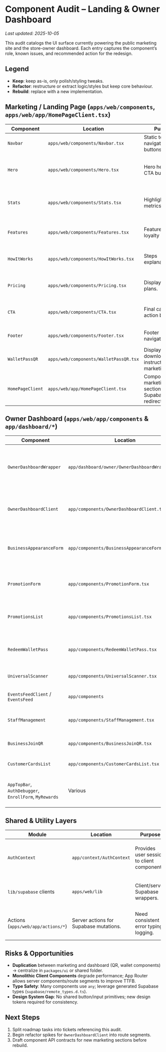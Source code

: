 # Component Audit – Landing & Owner Dashboard

_Last updated: 2025-10-05_

This audit catalogs the UI surface currently powering the public marketing site and the store-owner dashboard. Each entry captures the component’s role, known issues, and recommended action for the redesign.

## Legend
- **Keep**: keep as-is, only polish/styling tweaks.
- **Refactor**: restructure or extract logic/styles but keep core behaviour.
- **Rebuild**: replace with a new implementation.

## Marketing / Landing Page (`apps/web/components`, `apps/web/app/HomePageClient.tsx`)

| Component | Location | Purpose | Data source | Notes | Recommendation |
|-----------|----------|---------|-------------|-------|----------------|
| `Navbar` | `apps/web/components/Navbar.tsx` | Static top navigation, CTA buttons. | Local constants | Uses hard-coded anchors, no mobile menu. | **Refactor** – introduce responsive menu, trust badge slot.
| `Hero` | `apps/web/components/Hero.tsx` | Hero headline, CTA buttons. | Static copy | Full-width gradient, no illustration/video, CTA buttons not wired. | **Rebuild** – integrate animation/device mockup, CMS-backed copy, CTA linking to signup flow.
| `Stats` | `apps/web/components/Stats.tsx` | Highlights metrics. | Static numbers | Hard-coded numbers reduce credibility. | **Refactor** – fetch live stats via Supabase view (`public.landing_stats`) or fallback to config.
| `Features` | `apps/web/components/Features.tsx` | Feature grid of loyalty benefits. | Static array | Minimal iconography, no differentiation by persona. | **Rebuild** – convert to responsive cards with illustrations, persona toggles.
| `HowItWorks` | `apps/web/components/HowItWorks.tsx` | Steps explanation. | Static array | No motion, copy verbose. | **Refactor** – add timeline animation, compress text, optionally power from CMS.
| `Pricing` | `apps/web/components/Pricing.tsx` | Displays current plans. | Static tiers | Lacks toggle, missing FAQs, no feature comparison. | **Rebuild** – dynamic tiers from Supabase `pricing_plans`, plan comparison matrix.
| `CTA` | `apps/web/components/CTA.tsx` | Final call-to-action block. | Static copy | Not re-usable elsewhere, minimal trust messaging. | **Refactor** – convert to generic `SectionCTA` with props, include testimonials.
| `Footer` | `apps/web/components/Footer.tsx` | Footer navigation/social. | Static links | No legal links, inconsistent spacing. | **Refactor** – align with new design system, drive links from config.
| `WalletPassQR` | `apps/web/components/WalletPassQR.tsx` | Displays QR pass download instructions on marketing. | Supabase data (optional) | Shares name with dashboard component; duplication risk. | **Refactor** – consolidate into shared component under `app/(shared)` folder.
| `HomePageClient` | `apps/web/app/HomePageClient.tsx` | Composes marketing sections, handles Supabase hash redirect. | Router + `window.location` | Entire page is a client component → poor TTFB, script heavy. | **Rebuild** – split into server/edge layout, extract auth hash handler into dedicated hook.

## Owner Dashboard (`apps/web/app/components` & `app/dashboard/*`)

| Component | Location | Purpose | Data source | Notes | Recommendation |
|-----------|----------|---------|-------------|-------|----------------|
| `OwnerDashboardWrapper` | `app/dashboard/owner/OwnerDashboardWrapper.tsx` | Guards dashboard behind auth, ensures business exists. | Supabase client | Inline `useEffect` checks, minimal skeleton. | **Refactor** – migrate to server component for auth redirect, SWR/TanStack Query for data checks.
| `OwnerDashboardClient` | `app/components/OwnerDashboardClient.tsx` | Monolithic container handling tabs, analytics, promotions, appearance. | Supabase client + RPCs | 700+ LOC, heavy state, manual polling, toasts everywhere. | **Rebuild** – split into route segments, hooks, and dedicated feature components.
| `BusinessAppearanceForm` | `app/components/BusinessAppearanceForm.tsx` | Update branding/colors. | Supabase client | No live preview, minimal validation. | **Refactor** – wrap in form system (React Hook Form), tie into new pass preview.
| `PromotionForm` | `app/components/PromotionForm.tsx` | Create/edit promotions. | Supabase actions | UI minimal, lacks scheduling/validation feedback. | **Refactor** – adapt to wizard, share component between create/edit.
| `PromotionsList` | `app/components/PromotionsList.tsx` | Table of promotions. | Supabase client | Presentational but depends on parent state. | **Refactor** – convert to headless table component with TanStack Table.
| `RedeemWalletPass` | `app/components/RedeemWalletPass.tsx` | Wallet pass redemption flow. | Supabase RPC | UI utilitarian, no scanner integration. | **Refactor** – integrate with `UniversalScanner`, add success states.
| `UniversalScanner` | `app/components/UniversalScanner.tsx` | Camera scanner for QR/NFC. | Browser APIs | Needs cross-device QA. | **Keep** – reuse with visual polish.
| `EventsFeedClient` / `EventsFeed` | `app/components` | Activity feed for business events. | Supabase channel. | Client fetch + unstyled list. | **Refactor** – adopt virtualized feed, notifications.
| `StaffManagement` | `app/components/StaffManagement.tsx` | Manage staff roles. | Supabase `staff_members` (assumed) | UI static, minimal role editing. | **Rebuild** – align with new design system, add invitations.
| `BusinessJoinQR` | `app/components/BusinessJoinQR.tsx` | Generates QR for customer join. | Supabase data | Duplicated logic vs marketing. | **Refactor** – share QR card component.
| `CustomerCardsList` | `app/components/CustomerCardsList.tsx` | Shows customer cards. | Supabase | Basic table, not exposed in UI currently. | **Refactor** – reuse for new customer segment views.
| `AppTopBar`, `AuthDebugger`, `EnrollForm`, `MyRewards` | Various | Legacy/test utilities. | Mixed | Need review; some only used in dev flows. | **Evaluate** – remove or migrate to separate dev bundle.

## Shared & Utility Layers

| Module | Location | Purpose | Notes | Recommendation |
|--------|----------|---------|-------|----------------|
| `AuthContext` | `app/context/AuthContext` | Provides user session to client components. | Wraps Supabase auth client-side only, causing hydration issues. | **Refactor** – replace with server-side auth + `@supabase/auth-helpers-nextjs`.
| `lib/supabase` clients | `apps/web/lib` | Client/server Supabase wrappers. | Both `supabaseClient.ts` and `serverSupabase` exist; duplication. | **Refactor** – consolidate into single entry with typed helpers.
| Actions (`apps/web/app/actions/*`) | Server actions for Supabase mutations. | Need consistent error typing, logging. | **Refactor** – align with new data layer and types from `packages/shared`.

## Risks & Opportunities
- **Duplication** between marketing and dashboard (QR, wallet components) → centralize in `packages/ui` or shared folder.
- **Monolithic Client Components** degrade performance; App Router allows server components/route segments to improve TTFB.
- **Type Safety**: Many components use `any`; leverage generated Supabase types (`supabase/remote_types.d.ts`).
- **Design System Gap**: No shared button/input primitives; new design tokens required for consistency.

## Next Steps
1. Split roadmap tasks into tickets referencing this audit.
2. Begin refactor spikes for `OwnerDashboardClient` into route segments.
3. Draft component API contracts for new marketing sections before rebuild.
